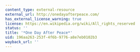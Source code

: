 ```yaml
---
content_type: external-resource
external_url: http://onedayafterpeace.com/
has_external_license_warning: true
license: https://en.wikipedia.org/wiki/All_rights_reserved
status: ''
title: '*One Day After Peace*'
uid: 196aa263-253f-4f6b-9776-a8e7eb0102b3
wayback_url: ''
---
```

